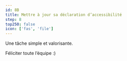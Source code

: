 ```yaml
---
id: 8B
title: Mettre à jour sa déclaration d’accessibilité
step: 8
top250: false
icon: ['fas', 'file']
---
```


Une tâche simple et valorisante.

Féliciter toute l’équipe :)
